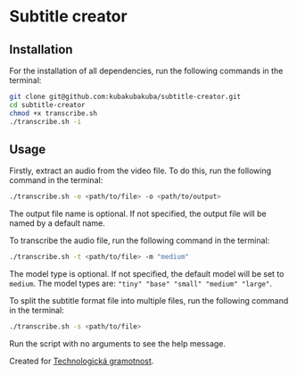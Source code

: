 # Subtitle creator
## Installation
For the installation of all dependencies, run the following commands in the terminal:
```bash
git clone git@github.com:kubakubakuba/subtitle-creator.git
cd subtitle-creator
chmod +x transcribe.sh
./transcribe.sh -i
```

## Usage
Firstly, extract an audio from the video file. To do this, run the following command in the terminal:
```bash
./transcribe.sh -e <path/to/file> -o <path/to/output>
```
The output file name is optional. If not specified, the output file will be named by a default name.

To transcribe the audio file, run the following command in the terminal:
```bash
./transcribe.sh -t <path/to/file> -m "medium"
```
The model type is optional. If not specified, the default model will be set to `medium`. The model types are: `"tiny" "base" "small" "medium" "large"`.

To split the subtitle format file into multiple files, run the following command in the terminal:
```bash
./transcribe.sh -s <path/to/file>
```

Run the script with no arguments to see the help message.

Created for [Technologická gramotnost](https://www.technologicka-gramotnost.cz/).
